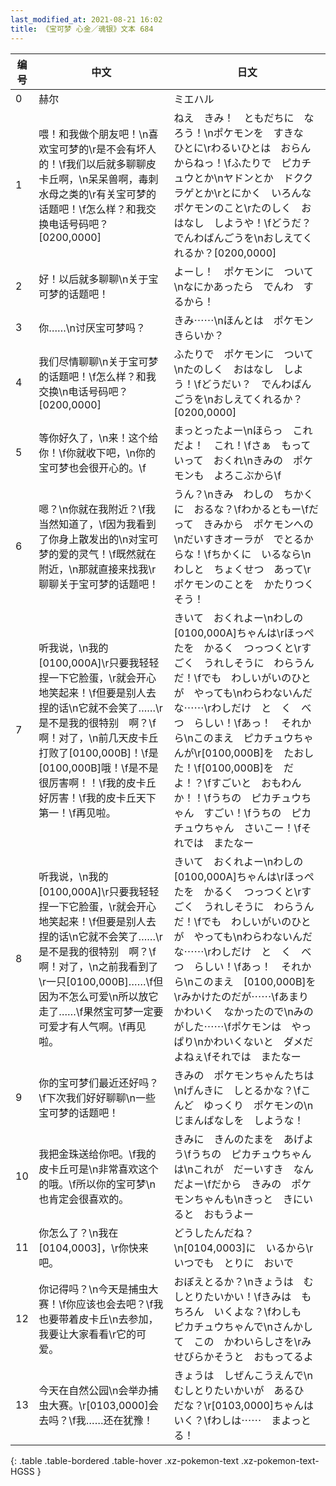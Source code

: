 ```yaml
---
last_modified_at: 2021-08-21 16:02
title: 《宝可梦 心金／魂银》文本 684
---
```

| 编号 | 中文 | 日文 |
| ---- | ---- | ---- |
| 0 | 赫尔 | ミエハル |
| 1 | 喂！和我做个朋友吧！\n喜欢宝可梦的\r是不会有坏人的！\f我们以后就多聊聊皮卡丘啊，\n呆呆兽啊，毒刺水母之类的\r有关宝可梦的话题吧！\f怎么样？和我交换电话号码吧？[0200,0000] | ねえ　きみ！　ともだちに　なろう！\nポケモンを　すきな　ひとに\rわるいひとは　おらんからねっ！\fふたりで　ピカチュウとか\nヤドンとか　ドククラゲとか\rとにかく　いろんな　ポケモンのこと\rたのしく　おはなし　しようや！\fどうだ？　でんわばんごうを\nおしえてくれるか？[0200,0000] |
| 2 | 好！以后就多聊聊\n关于宝可梦的话题吧！ | よーし！　ポケモンに　ついて\nなにかあったら　でんわ　するから！ |
| 3 | 你……\n讨厌宝可梦吗？ | きみ⋯⋯\nほんとは　ポケモン　きらいか？ |
| 4 | 我们尽情聊聊\n关于宝可梦的话题吧！\f怎么样？和我交换\n电话号码吧？[0200,0000] | ふたりで　ポケモンに　ついて\nたのしく　おはなし　しよう！\fどうだい？　でんわばんごうを\nおしえてくれるか？[0200,0000] |
| 5 | 等你好久了，\n来！这个给你！\f你就收下吧，\n你的宝可梦也会很开心的。\f | まっとったよー\nほらっ　これだよ！　これ！\fさぁ　もっていって　おくれ\nきみの　ポケモンも　よろこぶから\f |
| 6 | 嗯？\n你就在我附近？\f我当然知道了，\f因为我看到了你身上散发出的\n对宝可梦的爱的灵气！\f既然就在附近，\n那就直接来找我\r聊聊关于宝可梦的话题吧！ | うん？\nきみ　わしの　ちかくに　おるな？\fわかるともー\fだって　きみから　ポケモンへの\nだいすきオーラが　でとるからな！\fちかくに　いるなら\nわしと　ちょくせつ　あって\rポケモンのことを　かたりつくそう！ |
| 7 | 听我说，\n我的[0100,000A]\r只要我轻轻捏一下它脸蛋，\r就会开心地笑起来！\f但要是别人去捏的话\n它就不会笑了……\r是不是我的很特别　啊？\f啊！对了，\n前几天皮卡丘打败了[0100,000B]！\f是[0100,000B]哦！\f是不是很厉害啊！！\f我的皮卡丘好厉害！\f我的皮卡丘天下第一！\f再见啦。 | きいて　おくれよー\nわしの　[0100,000A]ちゃんは\rほっぺたを　かるく　つっつくと\rすごく　うれしそうに　わらうんだ！\fでも　わしいがいのひとが　やっても\nわらわないんだな⋯⋯\rわしだけ　と　く　べ　つ　らしい！\fあっ！　それから\nこのまえ　ピカチュウちゃんが\r[0100,000B]を　たおした！\f[0100,000B]を　だよ！？\fすごいと　おもわんか！！\fうちの　ピカチュウちゃん　すごい！\fうちの　ピカチュウちゃん　さいこー！\fそれでは　またなー |
| 8 | 听我说，\n我的[0100,000A]\r只要我轻轻捏一下它脸蛋，\r就会开心地笑起来！\f但要是别人去捏的话\n它就不会笑了……\r是不是我的很特别　啊？\f啊！对了，\n之前我看到了\r一只[0100,000B]……\f但因为不怎么可爱\n所以放它走了……\f果然宝可梦一定要可爱才有人气啊。\f再见啦。 | きいて　おくれよー\nわしの　[0100,000A]ちゃんは\rほっぺたを　かるく　つっつくと\rすごく　うれしそうに　わらうんだ！\fでも　わしいがいのひとが　やっても\nわらわないんだな⋯⋯\rわしだけ　と　く　べ　つ　らしい！\fあっ！　それから\nこのまえ　[0100,000B]を\rみかけたのだが⋯⋯\fあまり　かわいく　なかったので\nみのがした⋯⋯\fポケモンは　やっぱり\nかわいくないと　ダメだよねぇ\fそれでは　またなー |
| 9 | 你的宝可梦们最近还好吗？\f下次我们好好聊聊\n一些宝可梦的话题吧！ | きみの　ポケモンちゃんたちは\nげんきに　しとるかな？\fこんど　ゆっくり　ポケモンの\nじまんばなしを　しような！ |
| 10 | 我把金珠送给你吧。\f我的皮卡丘可是\n非常喜欢这个的哦。\f所以你的宝可梦\n也肯定会很喜欢的。 | きみに　きんのたまを　あげよう\fうちの　ピカチュウちゃんは\nこれが　だーいすき　なんだよー\fだから　きみの　ポケモンちゃんも\nきっと　きにいると　おもうよー |
| 11 | 你怎么了？\n我在[0104,0003]，\r你快来吧。 | どうしたんだね？\n[0104,0003]に　いるから\rいつでも　とりに　おいで |
| 12 | 你记得吗？\n今天是捕虫大赛！\f你应该也会去吧？\f我也要带着皮卡丘\n去参加，我要让大家看看\r它的可爱。 | おぼえとるか？\nきょうは　むしとりたいかい！\fきみは　もちろん　いくよな？\fわしも　ピカチュウちゃんで\nさんかして　この　かわいらしさを\rみせびらかそうと　おもってるよ |
| 13 | 今天在自然公园\n会举办捕虫大赛。\r[0103,0000]会去吗？\f我……还在犹豫！ | きょうは　しぜんこうえんで\nむしとりたいかいが　あるひ　だな？\r[0103,0000]ちゃんは　いく？\fわしは⋯⋯　まよっとる！ |
{: .table .table-bordered .table-hover .xz-pokemon-text .xz-pokemon-text-HGSS }